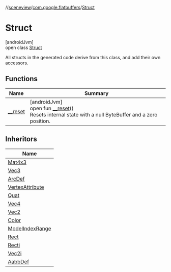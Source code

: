 //[sceneview](../../../index.md)/[com.google.flatbuffers](../index.md)/[Struct](index.md)

# Struct

[androidJvm]\
open class [Struct](index.md)

All structs in the generated code derive from this class, and add their own accessors.

## Functions

| Name | Summary |
|---|---|
| [__reset](__reset.md) | [androidJvm]<br>open fun [__reset](__reset.md)()<br>Resets internal state with a null ByteBuffer and a zero position. |

## Inheritors

| Name |
|---|
| [Mat4x3](../../com.google.ar.sceneform.lullmodel/-mat4x3/index.md) |
| [Vec3](../../com.google.ar.sceneform.lullmodel/-vec3/index.md) |
| [ArcDef](../../com.google.ar.sceneform.lullmodel/-arc-def/index.md) |
| [VertexAttribute](../../com.google.ar.sceneform.lullmodel/-vertex-attribute/index.md) |
| [Quat](../../com.google.ar.sceneform.lullmodel/-quat/index.md) |
| [Vec4](../../com.google.ar.sceneform.lullmodel/-vec4/index.md) |
| [Vec2](../../com.google.ar.sceneform.lullmodel/-vec2/index.md) |
| [Color](../../com.google.ar.sceneform.lullmodel/-color/index.md) |
| [ModelIndexRange](../../com.google.ar.sceneform.lullmodel/-model-index-range/index.md) |
| [Rect](../../com.google.ar.sceneform.lullmodel/-rect/index.md) |
| [Recti](../../com.google.ar.sceneform.lullmodel/-recti/index.md) |
| [Vec2i](../../com.google.ar.sceneform.lullmodel/-vec2i/index.md) |
| [AabbDef](../../com.google.ar.sceneform.lullmodel/-aabb-def/index.md) |
